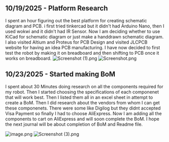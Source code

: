 <!--
  ===================    !!READ THIS NOTICE!!   ====================
  DO NOT edit this file manually. Your changes WILL BE OVERWRITTEN!
  This journal is auto generated and updated by Hack Club Blueprint.
  To edit this file, please edit your journal entries on Blueprint.
  ==================================================================
-->

## 10/19/2025 - Platform Research  

I spent an hour figuring out the best platform for creating schematic diagram and PCB. i first tried tinkercad but it didn't had Arduino Nano, then I used wokwi and it didn't had IR Sensor. Now I am deciding whether to use KiCad for schematic diagram or just make a handdrawn schematic diagram. I also visited Altium and Proteus for PCB Design and visited JLCPCB website for having an idea PCB manufacturing. I have now decided to first test the robot by making it on breadboard and then shifting to PCB once it works on breadboard.
![Screenshot (1).png](https://blueprint.hackclub.com/user-attachments/blobs/proxy/eyJfcmFpbHMiOnsiZGF0YSI6MzE4OSwicHVyIjoiYmxvYl9pZCJ9fQ==--2228753936424646bc5ab15711e9e0aaac1b11c7/Screenshot%20(1).png)
![Screenshot.png](https://blueprint.hackclub.com/user-attachments/blobs/proxy/eyJfcmFpbHMiOnsiZGF0YSI6MzE5MCwicHVyIjoiYmxvYl9pZCJ9fQ==--4a65e8f497413991fe033507529248734e82a004/Screenshot.png)
  

## 10/23/2025 - Started making BoM  

I spent about 30 Minutes doing research on all the components required for my robot. Then I started choosing the specifications of each componenet that will work best. Then I listed them all in an excel sheet in attempt to create a BoM. Then I did research about the vendors from whom I can get these componenets. There were some like Digilog but they didnt accepted Visa Payment so finally I had to choose AliExpress. Now I am adding all the components to cart on AliExpress and will soon complete the BoM. I hope the next journal will be about completion of BoM and Readme file.

![image.png](https://blueprint.hackclub.com/user-attachments/blobs/proxy/eyJfcmFpbHMiOnsiZGF0YSI6NDcxNywicHVyIjoiYmxvYl9pZCJ9fQ==--87dbf74f64c5c3aefa645628b7cdb6a9ff320f75/image.png)
![Screenshot (3).png](https://blueprint.hackclub.com/user-attachments/blobs/proxy/eyJfcmFpbHMiOnsiZGF0YSI6NDcxOCwicHVyIjoiYmxvYl9pZCJ9fQ==--97f1c2f4ccf44297bf5dff82993ca87053b19284/Screenshot%20(3).png)
  


